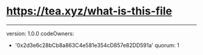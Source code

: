# https://tea.xyz/what-is-this-file
---
version: 1.0.0
codeOwners:
  - '0x2d3e6c28bCb8a863C4e581e354cD857e82DD591a'
quorum: 1

